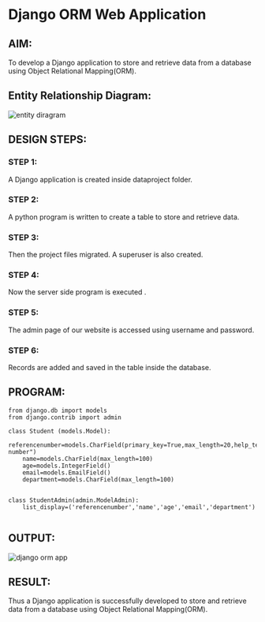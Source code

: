 # Django ORM Web Application

## AIM:
To develop a Django application to store and retrieve data from a database using Object Relational Mapping(ORM).

## Entity Relationship Diagram:


![entity diragram](https://user-images.githubusercontent.com/122762773/231185475-22ae2400-8385-4c43-80db-22b003a1222b.png)

## DESIGN STEPS:

### STEP 1:
A Django application is created inside dataproject folder.
### STEP 2:
A python program is written to create a table to store and retrieve data.
### STEP 3:
Then the project files migrated. A superuser is also created.
### STEP 4:
Now the server side program is executed .
### STEP 5:
The admin page of our website is accessed using username and password.
### STEP 6:
Records are added and saved in the table inside the database.

## PROGRAM:
```
from django.db import models
from django.contrib import admin

class Student (models.Model):
    referencenumber=models.CharField(primary_key=True,max_length=20,help_text="reference number")
    name=models.CharField(max_length=100)
    age=models.IntegerField()
    email=models.EmailField()
    department=models.CharField(max_length=100)


class StudentAdmin(admin.ModelAdmin):
    list_display=('referencenumber','name','age','email','department')
  

```

## OUTPUT:


![django orm app](https://user-images.githubusercontent.com/122762773/231179332-4b5d59bb-cd38-421d-81e4-6eb06937da67.png)



## RESULT:
Thus a Django application is successfully developed to store and retrieve data from a database using Object Relational Mapping(ORM).
